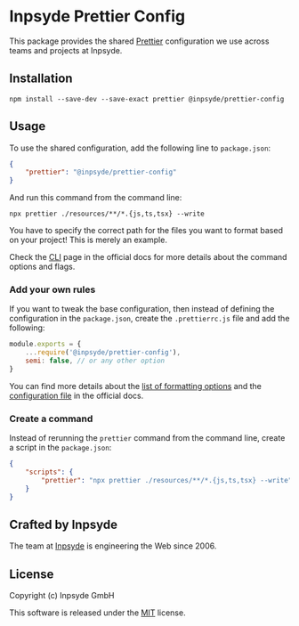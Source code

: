 # Inpsyde Prettier Config

This package provides the shared [Prettier](https://prettier.io/) configuration we use across teams and projects at Inpsyde.

## Installation

```text
npm install --save-dev --save-exact prettier @inpsyde/prettier-config
```
## Usage

To use the shared configuration, add the following line to `package.json`:

```json
{
    "prettier": "@inpsyde/prettier-config"
}
```

And run this command from the command line:

```text
npx prettier ./resources/**/*.{js,ts,tsx} --write
```

You have to specify the correct path for the files you want to format based on your project! This is merely an example.

Check the [CLI](https://prettier.io/docs/en/cli.html) page in the official docs for more details about the command options and flags.

### Add your own rules

If you want to tweak the base configuration, then instead of defining the configuration in the `package.json`, create the `.prettierrc.js` file and add the following:

```js
module.exports = {
    ...require('@inpsyde/prettier-config'),
    semi: false, // or any other option
}
```
You can find more details about the [list of formatting options](https://prettier.io/docs/en/options.html) and the [configuration file](https://prettier.io/docs/en/configuration.html) in the official docs.

### Create a command

Instead of rerunning the `prettier` command from the command line, create a script in the `package.json`:

```json
{
    "scripts": {
        "prettier": "npx prettier ./resources/**/*.{js,ts,tsx} --write"
    }
}
```

## Crafted by Inpsyde

The team at [Inpsyde](https://inpsyde.com) is engineering the Web since 2006.

## License

Copyright (c) Inpsyde GmbH

This software is released under the [MIT](LICENSE) license.
